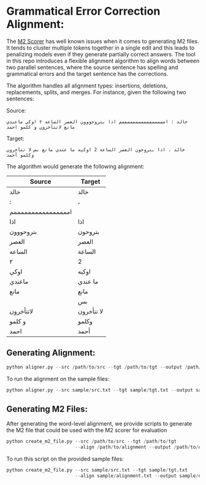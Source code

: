 # Grammatical Error Correction Alignment:
The [M2 Scorer](https://github.com/nusnlp/m2scorer) has well known issues when it comes to generating M2 files. It tends to cluster multiple tokens together in a single edit and this leads to penalizing models even if they generate partially correct answers. The tool in this repo introduces a flexible alignment algorithm to align words between two parallel sentences, where the source sentence has spelling and grammatical errors and the target sentence has the corrections.

The algorithm handles all alignment types: insertions, deletions, replacements, splits, and merges. For instance, given the following two sentences:

Source:
```
خالد : اممممممممممممممممم اذا بتروحووون العصر الساعه ٢ اوكي ماعندي مانع لاتتأخرون و كلمو احمد
```

Target:
```
خالد ، اذا بتروحون العصر الساعة 2 اوكيه ما عندي مانع بس لا تتأخرون وكلمو أحمد
```

The algorithm would generate the following alignment:

|Source|Target|
|--------------------|----------------------------|
|خالد | خالد |
| : |  ،|
| اممممممممممممممممم| |
|اذا | اذا |
|بتروحووون | بتروحون |
|العصر | العصر |
|الساعه | الساعة |
| ٢ | 2 |
| اوكي  | اوكيه |
|ماعندي | ما عندي |
|مانع | مانع |
| | بس |
|لاتتأخرون | لا تتأخرون |
| و كلمو | وكلمو |
|احمد | أحمد

## Generating Alignment:

```python
python aligner.py --src /path/to/src --tgt /path/to/tgt --output /path/to/output
```

To run the alignment on the sample files:

```python
python aligner.py --src sample/src.txt --tgt sample/tgt.txt --output sample/alignment.txt
```

## Generating M2 Files:

After generating the word-level alignment, we provide scripts to generate the M2 file that could be used with the M2 scorer for evaluation

```python 
python create_m2_file.py --src /path/to/src --tgt /path/to/tgt 
                         --align /path/to/alignment --output /path/to/output
```

To run this script on the provided sample files:

```python
python create_m2_file.py --src sample/src.txt --tgt sample/tgt.txt 
                         --align sample/alignment.txt --output sample/edits.m2
```


